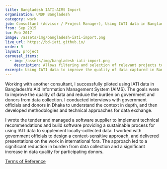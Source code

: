 ```yaml
---
title: Bangladesh IATI-AIMS Import
organisation: UNDP Bangladesh
category: work
job: Consultant (Advisor / Project Manager), Using IATI data in Bangladesh AIMS
from: Sep 2015
to: Feb 2017
image: /assets/img/bangladesh-iati-import.png
live_url: https://bd-iati.github.io/
order: 5
layout: project
carousel_items:
  - img: /assets/img/bangladesh-iati-import.png
    description: Allows filtering and selection of relevant projects to import from IATI data
excerpt: Using IATI data to improve the quality of data captured in Bangladesh’s Aid Information Management System.
---
```

Working with another consultant, I successfully piloted using IATI data in Bangladesh’s Aid Information Management System (AIMS). The goals were to improve the quality of data and reduce the burden on government and donors from data collection. I conducted interviews with government officials and donors in Dhaka to understand the context in depth, and then developed methodologies and technical approaches for data exchange.

I wrote the tender and managed a software supplier to implement technical recommendations and build software providing a sustainable process for using IATI data to supplement locally-collected data. I worked with government officials to design a context-sensitive approach, and delivered presentations on the work in international fora. The approach led to a significant reduction in burden from data collection and a significant increase in data quality for participating donors.

[Terms of Reference](http://jobs.undp.org/cj_view_job.cfm?cur_job_id=57889)